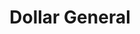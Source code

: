 ---
title: "Dollar General"
url: /atlanta/dollar-general-old-national-highway/
shop: variety store
---